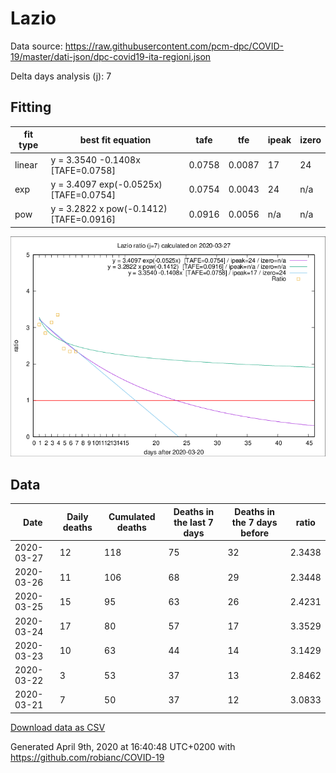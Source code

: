 # Lazio

Data source: https://raw.githubusercontent.com/pcm-dpc/COVID-19/master/dati-json/dpc-covid19-ita-regioni.json

Delta days analysis (j): 7

## Fitting 
|fit type|best fit equation|tafe|tfe|ipeak|izero|
|-------|-----|--------|------|---|---|
|linear|y = 3.3540 -0.1408x  [TAFE=0.0758]|0.0758|0.0087|17|24|
|exp|y = 3.4097 exp(-0.0525x)  [TAFE=0.0754]|0.0754|0.0043|24|n/a|
|pow|y = 3.2822 x pow(-0.1412)  [TAFE=0.0916]|0.0916|0.0056|n/a|n/a|

![Plot](COVID-19_lazio_j7_2020-03-27.png)

## Data
|Date|Daily deaths|Cumulated deaths|Deaths in the last 7 days|Deaths in the 7 days before|ratio|
|----|----------|-----------|-------|--------------------|-----|
|2020-03-27|12|118|75|32|2.3438|
|2020-03-26|11|106|68|29|2.3448|
|2020-03-25|15|95|63|26|2.4231|
|2020-03-24|17|80|57|17|3.3529|
|2020-03-23|10|63|44|14|3.1429|
|2020-03-22|3|53|37|13|2.8462|
|2020-03-21|7|50|37|12|3.0833|

[Download data as CSV](COVID-19_lazio_j7_2020-03-27.csv)

Generated April 9th, 2020 at 16:40:48 UTC+0200 with https://github.com/robianc/COVID-19
